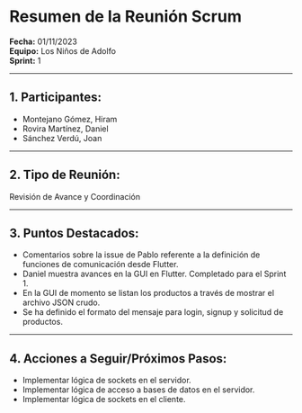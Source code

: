# Resumen de la Reunión Scrum
**Fecha:** 		01/11/2023  
**Equipo:** 	Los Niños de Adolfo  
**Sprint:** 	1  

---

## 1. Participantes:
- Montejano Gómez, Hiram
- Rovira Martínez, Daniel
- Sánchez Verdú, Joan

---

## 2. Tipo de Reunión: 
Revisión de Avance y Coordinación

---

## 3. Puntos Destacados:
- Comentarios sobre la issue de Pablo referente a la definición de funciones de comunicación desde Flutter.
- Daniel muestra avances en la GUI en Flutter. Completado para el Sprint 1.
- En la GUI de momento se listan los productos a través de mostrar el archivo JSON crudo.
- Se ha definido el formato del mensaje para login, signup y solicitud de productos.

---

## 4. Acciones a Seguir/Próximos Pasos:
- Implementar lógica de sockets en el servidor.
- Implementar lógica de acceso a bases de datos en el servidor.
- Implementar lógica de sockets en el cliente.
